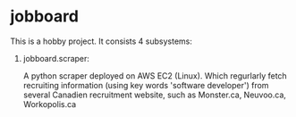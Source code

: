 # jobboard
This is a hobby project. It consists 4 subsystems:
1. jobboard.scraper:  

   A python scraper deployed on AWS EC2 (Linux). Which regurlarly fetch recruiting information (using key words 'software developer')
   from several Canadien recruitment website, such as Monster.ca, Neuvoo.ca, Workopolis.ca